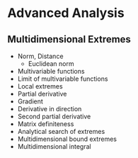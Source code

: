 # Advanced Analysis

## Multidimensional Extremes

- Norm, Distance
  - Euclidean norm
- Multivariable functions
- Limit of multivariable functions
- Local extremes
- Partial derivative
- Gradient 
- Derivative in direction
- Second partial derivative
- Matrix definiteness
- Analytical search of extremes
- Multidimensional bound extremes
- Multidimensional integral 
